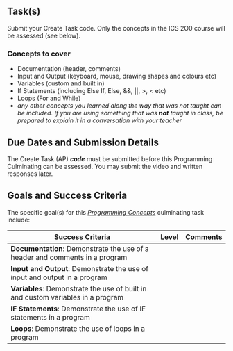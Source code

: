## Task(s)

Submit your Create Task code.  Only the concepts in the ICS 2O0 course will be assessed (see below).

### Concepts to cover
* Documentation (header, comments)
* Input and Output (keyboard, mouse, drawing shapes and colours etc)
* Variables (custom and built in)
* If Statements (including Else If, Else, &&, ||, >, < etc)
* Loops (For and While)
* _any other concepts you learned along the way that was not taught can be included.  If you are using something that was **not** taught in class, be prepared to explain it in a conversation with your teacher_



## Due Dates and Submission Details
The Create Task (AP) **_code_** must be submitted before this Programming Culminating can be assessed.  You may submit the video and written responses later.

## Goals and Success Criteria

The specific goal(s) for this [_Programming Concepts_](./images/ICS2O.jpg) culminating task include:    

| Success Criteria                         | Level | Comments |
| ---------------------------------------- | ----- | -------- |
| **Documentation**: Demonstrate the use of a header and comments in a program |       |          |
| **Input and Output**: Demonstrate the use of input and output in a program  |       |          |
| **Variables**: Demonstrate the use of built in and custom variables in a program |       |
| **IF Statements**: Demonstrate the use of IF statements in a program |       |                
| **Loops**: Demonstrate the use of loops in a program |       |          |
